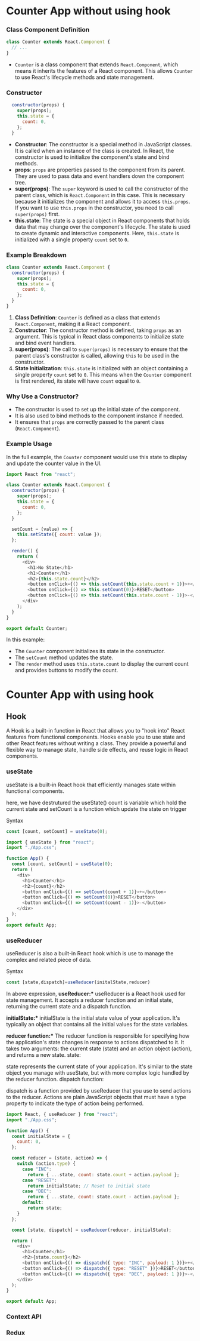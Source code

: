# Counter App without using hook

### Class Component Definition

```javascript
class Counter extends React.Component {
  // ...
}
```

- `Counter` is a class component that extends `React.Component`, which means it inherits the features of a React component. This allows `Counter` to use React's lifecycle methods and state management.

### Constructor

```javascript
  constructor(props) {
    super(props);
    this.state = {
      count: 0,
    };
  }
```

- **Constructor**: The constructor is a special method in JavaScript classes. It is called when an instance of the class is created. In React, the constructor is used to initialize the component's state and bind methods.
- **props**: `props` are properties passed to the component from its parent. They are used to pass data and event handlers down the component tree.
- **super(props)**: The `super` keyword is used to call the constructor of the parent class, which is `React.Component` in this case. This is necessary because it initializes the component and allows it to access `this.props`. If you want to use `this.props` in the constructor, you need to call `super(props)` first.
- **this.state**: The state is a special object in React components that holds data that may change over the component's lifecycle. The state is used to create dynamic and interactive components. Here, `this.state` is initialized with a single property `count` set to `0`.

### Example Breakdown

```javascript
class Counter extends React.Component {
  constructor(props) {
    super(props);
    this.state = {
      count: 0,
    };
  }
}
```

1. **Class Definition**: `Counter` is defined as a class that extends `React.Component`, making it a React component.
2. **Constructor**: The constructor method is defined, taking `props` as an argument. This is typical in React class components to initialize state and bind event handlers.
3. **super(props)**: The call to `super(props)` is necessary to ensure that the parent class's constructor is called, allowing `this` to be used in the constructor.
4. **State Initialization**: `this.state` is initialized with an object containing a single property `count` set to `0`. This means when the `Counter` component is first rendered, its state will have `count` equal to `0`.

### Why Use a Constructor?

- The constructor is used to set up the initial state of the component.
- It is also used to bind methods to the component instance if needed.
- It ensures that `props` are correctly passed to the parent class (`React.Component`).

### Example Usage

In the full example, the `Counter` component would use this state to display and update the counter value in the UI.

```javascript
import React from "react";

class Counter extends React.Component {
  constructor(props) {
    super(props);
    this.state = {
      count: 0,
    };
  }

  setCount = (value) => {
    this.setState({ count: value });
  };

  render() {
    return (
      <div>
        <h1>No State</h1>
        <h1>Counter</h1>
        <h2>{this.state.count}</h2>
        <button onClick={() => this.setCount(this.state.count + 1)}>+</button>
        <button onClick={() => this.setCount(0)}>RESET</button>
        <button onClick={() => this.setCount(this.state.count - 1)}>-</button>
      </div>
    );
  }
}

export default Counter;
```

In this example:

- The `Counter` component initializes its state in the constructor.
- The `setCount` method updates the state.
- The `render` method uses `this.state.count` to display the current count and provides buttons to modify the count.

# Counter App with using hook

## Hook

A Hook is a built-in function in React that allows you to "hook into" React features from functional components. Hooks enable you to use state and other React features without writing a class. They provide a powerful and flexible way to manage state, handle side effects, and reuse logic in React components.

### useState

useState is a built-in React hook that efficiently manages state within functional components.

here, we have destrutured the useState()
count is variable which hold the current state and setCount is a function which update the state on trigger

Syntax

```javaScript
const [count, setCount] = useState(0);
```

```JavaScript
import { useState } from "react";
import "./App.css";

function App() {
  const [count, setCount] = useState(0);
  return (
    <div>
      <h1>Counter</h1>
      <h2>{count}</h2>
      <button onClick={() => setCount(count + 1)}>+</button>
      <button onClick={() => setCount(0)}>RESET</button>
      <button onClick={() => setCount(count - 1)}>-</button>
    </div>
  );
}
export default App;
```

### useReducer

useReducer is also a built-in React hook which is use to manage the complex and related piece of data.

Syntax

```javaScript
const [state,dispatch]=useReducer(initalState,reducer)
```

In above expression,
**useReducer:\***
useReducer is a React hook used for state management. It accepts a reducer function and an initial state, returning the current state and a dispatch function.

**initialState:\***
initialState is the initial state value of your application. It's typically an object that contains all the initial values for the state variables.

**reducer function:\***
The reducer function is responsible for specifying how the application's state changes in response to actions dispatched to it. It takes two arguments: the current state (state) and an action object (action), and returns a new state.
state:

state represents the current state of your application. It's similar to the state object you manage with useState, but with more complex logic handled by the reducer function.
dispatch function:

dispatch is a function provided by useReducer that you use to send actions to the reducer. Actions are plain JavaScript objects that must have a type property to indicate the type of action being performed.

```javaScript
import React, { useReducer } from "react";
import "./App.css";

function App() {
  const initialState = {
    count: 0,
  };

  const reducer = (state, action) => {
    switch (action.type) {
      case "INC":
        return { ...state, count: state.count + action.payload };
      case "RESET":
        return initialState; // Reset to initial state
      case "DEC":
        return { ...state, count: state.count - action.payload };
      default:
        return state;
    }
  };

  const [state, dispatch] = useReducer(reducer, initialState);

  return (
    <div>
      <h1>Counter</h1>
      <h2>{state.count}</h2>
      <button onClick={() => dispatch({ type: "INC", payload: 1 })}>+</button>
      <button onClick={() => dispatch({ type: "RESET" })}>RESET</button>
      <button onClick={() => dispatch({ type: "DEC", payload: 1 })}>-</button>
    </div>
  );
}

export default App;
```
### Context API


### Redux
